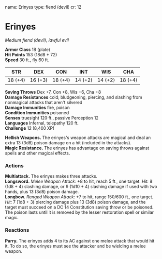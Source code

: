 name: Erinyes
type: fiend (devil)
cr: 12

# Erinyes 
_Medium fiend (devil), lawful evil_

**Armor Class** 18 (plate)    
**Hit Points** 153 (18d8 + 72)    
**Speed** 30 ft., fly 60 ft. 

| STR      | DEX     | CON      | INT     | WIS     | CHA     |
|----------|---------|----------|---------|---------|---------|
| 18 (+4) | 16 (+3) | 18 (+4) | 14 (+2) | 14 (+2) | 18 (+4) |
    
**Saving Throws** Dex +7, Con +8, Wis +6, Cha +8    
**Damage Resistances** cold; bludgeoning, piercing, and slashing from nonmagical attacks that aren't silvered    
**Damage Immunities** fire, poison    
**Condition Immunities** poisoned    
**Senses** truesight 120 ft., passive Perception 12    
**Languages** Infernal, telepathy 120 ft.    
**Challenge** 12 (8,400 XP) 

**Hellish Weapons.** The erinyes's weapon attacks are magical and deal an extra 13 (3d8) poison damage on a hit (included in the attacks).    
**Magic Resistance.** The erinyes has advantage on saving throws against spells and other magical effects. 

### Actions 
**Multiattack.** The erinyes makes three attacks.    
**Longsword.** _Melee Weapon Attack:_ +8 to hit, reach 5 ft., one target. _Hit:_ 8 (1d8 + 4) slashing damage, or 9 (1d10 + 4) slashing damage if used with two hands, plus 13 (3d8) poison damage.    
**Longbow.** _Ranged Weapon Attack:_ +7 to hit, range 150/600 ft., one target. _Hit:_ 7 (1d8 + 3) piercing damage plus 13 (3d8) poison damage, and the target must succeed on a DC 14 Constitution saving throw or be poisoned. The poison lasts until it is removed by the lesser restoration spell or similar magic. 

### Reactions 
**Parry.** The erinyes adds 4 to its AC against one melee attack that would hit it. To do so, the erinyes must see the attacker and be wielding a melee weapon.